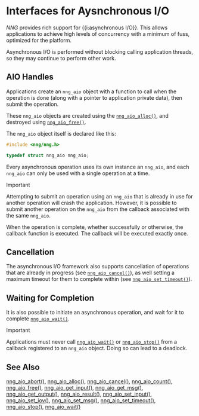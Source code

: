 # Interfaces for Aysnchronous I/O

_NNG_ provides rich support for {{i:asynchronous I/O}}.
This allows applications to achieve high levels of concurrency with a
minimum of fuss, optimized for the platform.

Asynchronous I/O is performed without blocking calling application
threads, so they may continue to perform other work.

## AIO Handles

Applications create an `nng_aio` object with a function to call when
the operation is done (along with a pointer to application private data),
then submit the operation.

These `nng_aio` objects are created using the [`nng_aio_alloc()`](nng_aio_alloc.md),
and destroyed using [`nng_aio_free()`](nng_aio_free.md).

The `nng_aio` object itself is declared like this:

```c
#include <nng/nng.h>

typedef struct nng_aio nng_aio;
```

Every asynchronous operation uses its own instance an `nng_aio`, and each
`nng_aio` can only be used with a single operation at a time.

> [!IMPORTANT]
> Attempting to submit an operation using an `nng_aio` that is already
> in use for another operation will crash the application.
> However, it is possible to submit another operation on the `nng_aio` from
> the callback associated with the same `nng_aio`.

When the operation is complete, whether successfully
or otherwise, the callback function is executed.
The callback will be executed exactly once.

## Cancellation

The asynchronous I/O framework also supports cancellation of
operations that are already in progress
(see [`nng_aio_cancel()`](nng_aio_cancel.md)), as well setting a maximum
timeout for them to complete within
(see [`nng_aio_set_timeout()`](nng_aio_set_timeout.md)).

## Waiting for Completion

It is also possible to initiate an asynchronous operation, and wait for it to
complete [`nng_aio_wait()`](nng_aio_wait.md).

> [!IMPORTANT]
> Applications must never call [`nng_aio_wait()`](nng_aio_wait.md) or
> [`nng_aio_stop()`](nng_aio_stop.md) from a callback registered to
> an `nng_aio` object. Doing so can lead to a deadlock.

## See Also

[nng_aio_abort()](nng_aio_abort.md),
[nng_aio_alloc()](nng_aio_alloc.md),
[nng_aio_cancel()](nng_aio_cancel.md),
[nng_aio_count()](nng_aio_count.md),
[nng_aio_free()](nng_aio_free.md),
[nng_aio_get_input()](nng_aio_get_input.md),
[nng_aio_get_msg()](nng_aio_get_msg.md),
[nng_aio_get_output()](nng_aio_get_output.md),
[nng_aio_result()](nng_aio_result.md),
[nng_aio_set_input()](nng_aio_set_input.md),
[nng_aio_set_iov()](nng_aio_set_iov.md),
[nng_aio_set_msg()](nng_aio_set_msg.md),
[nng_aio_set_timeout()](nng_aio_set_timeout.md),
[nng_aio_stop()](nng_aio_stop.md),
[nng_aio_wait()](nng_aio_wait.md)
